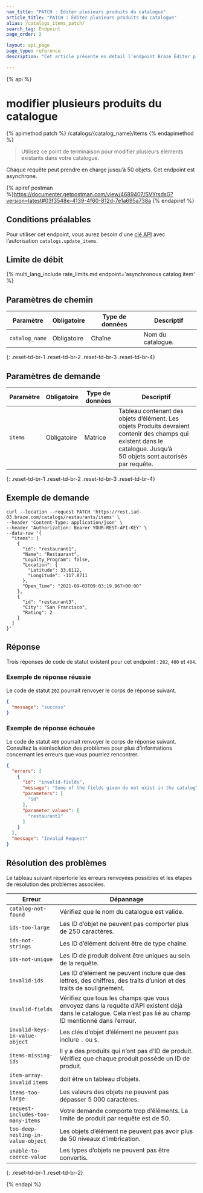 ```yaml
---
nav_title: "PATCH : Éditer plusieurs produits du catalogue"
article_title: "PATCH : Éditer plusieurs produits du catalogue"
alias: /catalogs_items_patch/
search_tag: Endpoint
page_order: 2

layout: api_page
page_type: reference
description: "Cet article présente en détail l’endpoint Braze Éditer plusieurs produits du catalogue."

---
```

{% api %}
# modifier plusieurs produits du catalogue
{% apimethod patch %}
/catalogs/{catalog_name}/items
{% endapimethod %}

> Utilisez ce point de terminaison pour modifier plusieurs éléments existants dans votre catalogue.

Chaque requête peut prendre en charge jusqu’à 50 objets. Cet endpoint est asynchrone.

{% apiref postman %}https://documenter.getpostman.com/view/4689407/SVYrsdsG?version=latest#03f3548e-4139-4f60-812d-7e1a695a738a {% endapiref %}

## Conditions préalables

Pour utiliser cet endpoint, vous aurez besoin d'une [clé API]({{site.baseurl}}/api/basics#rest-api-key/) avec l’autorisation `catalogs.update_items`.

## Limite de débit

{% multi_lang_include rate_limits.md endpoint='asynchronous catalog item' %}

## Paramètres de chemin

| Paramètre | Obligatoire | Type de données | Descriptif |
|---|---|---|---|
| `catalog_name` | Obligatoire | Chaîne | Nom du catalogue. |
{: .reset-td-br-1 .reset-td-br-2 .reset-td-br-3 .reset-td-br-4}

## Paramètres de demande

| Paramètre | Obligatoire | Type de données | Descriptif |
|---|---|---|---|
| `items` | Obligatoire | Matrice | Tableau contenant des objets d’élément. Les objets Produits devraient contenir des champs qui existent dans le catalogue. Jusqu’à 50 objets sont autorisés par requête.
{: .reset-td-br-1 .reset-td-br-2 .reset-td-br-3 .reset-td-br-4}

## Exemple de demande

```
curl --location --request PATCH 'https://rest.iad-03.braze.com/catalogs/restaurants/items' \
--header 'Content-Type: application/json' \
--header 'Authorization: Bearer YOUR-REST-API-KEY' \
--data-raw '{
  "items": [
    {
      "id": "restaurant1",
      "Name": "Restaurant",
      "Loyalty_Program": false,
      "Location": {
        "Latitude": 33.6112,
        "Longitude": -117.8711
      },
      "Open_Time": "2021-09-03T09:03:19.967+00:00"
    },
    {
      "id": "restaurant3",
      "City": "San Francisco",
      "Rating": 2
    }
  ]
}'
```

## Réponse

Trois réponses de code de statut existent pour cet endpoint : `202`, `400` et `404`.

### Exemple de réponse réussie

Le code de statut `202` pourrait renvoyer le corps de réponse suivant.

```json
{
  "message": "success"
}
```

### Exemple de réponse échouée

Le code de statut `400` pourrait renvoyer le corps de réponse suivant. Consultez la `400`résolution des problèmes[](#troubleshooting) pour plus d’informations concernant les erreurs que vous pourriez rencontrer.

```json
{
  "errors": [
    {
      "id": "invalid-fields",
      "message": "Some of the fields given do not exist in the catalog",
      "parameters": [
        "id"
      ],
      "parameter_values": [
        "restaurant1"
      ]
    }
  ],
  "message": "Invalid Request"
}
```

## Résolution des problèmes

Le tableau suivant répertorie les erreurs renvoyées possibles et les étapes de résolution des problèmes associées.

| Erreur | Dépannage |
| --- | --- |
| `catalog-not-found` | Vérifiez que le nom du catalogue est valide. |
| `ids-too-large` | Les ID d’objet ne peuvent pas comporter plus de 250 caractères. |
| `ids-not-strings` | Les ID d’élément doivent être de type chaîne. |
| `ids-not-unique` | Les ID de produit doivent être uniques au sein de la requête. |
| `invalid-ids` | Les ID d’élément ne peuvent inclure que des lettres, des chiffres, des traits d’union et des traits de soulignement. |
| `invalid-fields` | Vérifiez que tous les champs que vous envoyez dans la requête d’API existent déjà dans le catalogue. Cela n’est pas lié au champ ID mentionné dans l’erreur. |
| `invalid-keys-in-value-object` | Les clés d’objet d’élément ne peuvent pas inclure `.` ou `$`. |
| `items-missing-ids` |Il y a des produits qui n’ont pas d’ID de produit. Vérifiez que chaque produit possède un ID de produit.
| `item-array-invalid` `items` | doit être un tableau d’objets. |
| `items-too-large` | Les valeurs des objets ne peuvent pas dépasser 5 000 caractères. |
| `request-includes-too-many-items` | Votre demande comporte trop d’éléments. La limite de produit par requête est de 50.
| `too-deep-nesting-in-value-object` | Les objets d’élément ne peuvent pas avoir plus de 50 niveaux d’imbrication. |
| `unable-to-coerce-value` | Les types d’objets ne peuvent pas être convertis. |
{: .reset-td-br-1 .reset-td-br-2}

{% endapi %}